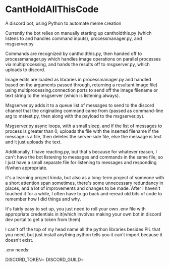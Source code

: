 # CantHoldAllThisCode
A discord bot, using Python to automate meme creation

Currently the bot relies on manually starting up cantholdthis.py (which listens to and handles command inputs), processmanager.py, and msgserver.py

Commands are recognized by cantholdthis.py, then handed off to processmanager.py which handles image operations on parallel processes via multiprocessing, and hands the results off to msgserver.py, which uploads to discord.

Image edits are loaded as libraries in processmanager.py and handled based on the arguments passed through, returning a resultant image file) using multiprocessing.connection ports to send off the image filename or text string to the msgserver (which is listening always).

Msgserver.py adds it to a queue list of messages to send to the discord channel that the originating command came from (passed as command-line arg to mstest.py, then along with the payload to the msgserver.py).

Msgserver.py async loops, with a small sleep, and if the list of messages to process is greater than 0, uploads the file with the inserted filename if the message is a file, then deletes the server-side file, else the message is text and it just uploads the text.

Additionally, I have reacting.py, but that's because for whatever reason, I can't have the bot listening to messages and commands in the same file, so I just have a small separate file for listening to messages and responding if/when appropriate.

it's a learning project kinda, but also as a long-term project of someone with a short attention span sometimes, there's some unnecessary redundancy in places, and a lot of improvements and changes to be made.
After I haven't touched it for a while, I often have to go back and reread old bits of code to remember how I did things and why.

It's fairly easy to set up, you just need to roll your own .env file with appropriate credentials in it(which involves making your own bot in discord dev portal to get a token from them)

I can't off the top of my head name all the python libraries besides PIL that you need, but just install anything python tells you it can't import because it doesn't exist.

.env needs:

DISCORD_TOKEN=
DISCORD_GUILD=
